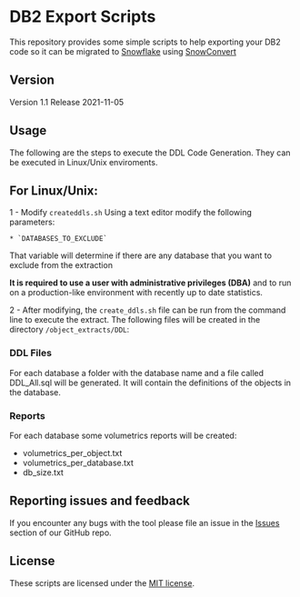 # DB2 Export Scripts

This repository provides some simple scripts to help exporting your DB2 code so it can be migrated to [Snowflake](https://www.snowflake.com/) using [SnowConvert](https://www.mobilize.net/products/database-migrations/snowconvert)

## Version

Version 1.1 
Release 2021-11-05

## Usage

The following are the steps to execute the DDL Code Generation. They can be executed in Linux/Unix enviroments.

## **For Linux/Unix:**

1 - Modify `createddls.sh` 
Using a text editor modify the following parameters:

    * `DATABASES_TO_EXCLUDE`

That variable will determine if there are any database that you want to exclude from the extraction

**It is required to use a user  with administrative privileges (DBA)** and to run on a production-like environment with recently up to date statistics.


2 - After modifying, the `create_ddls.sh` file can be run from the command line to execute the extract.  The following files will be created in the directory `/object_extracts/DDL`:

### DDL Files
For each database a folder with the database name and a file called DDL_All.sql will be generated. It will contain the definitions of the objects in the database.

### Reports

For each database some volumetrics reports will be created:

- volumetrics_per_object.txt 
- volumetrics_per_database.txt
- db_size.txt

## Reporting issues and feedback

If you encounter any bugs with the tool please file an issue in the
[Issues](https://github.com/MobilizeNet/SnowConvertDDLExportScripts/issues) section of our GitHub repo.

## License

These scripts are licensed under the [MIT license](https://github.com/MobilizeNet/SnowConvertDDLExportScripts/blob/main/SQLServer/LICENSE.txt).
